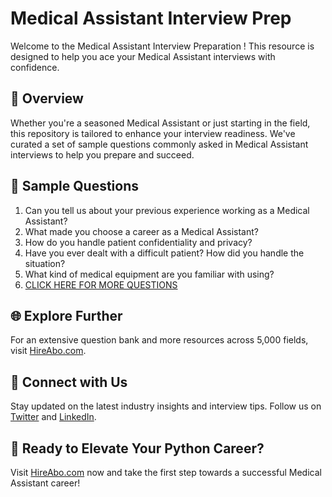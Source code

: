 # Medical Assistant Interview Prep

Welcome to the Medical Assistant Interview Preparation ! This resource is designed to help you ace your Medical Assistant interviews with confidence.

## 🚀 Overview

Whether you're a seasoned Medical Assistant or just starting in the field, this repository is tailored to enhance your interview readiness. We've curated a set of sample questions commonly asked in Medical Assistant interviews to help you prepare and succeed.

## 📝 Sample Questions

1. Can you tell us about your previous experience working as a Medical Assistant?
2. What made you choose a career as a Medical Assistant?
3. How do you handle patient confidentiality and privacy?
4. Have you ever dealt with a difficult patient? How did you handle the situation?
5. What kind of medical equipment are you familiar with using?
6. [CLICK HERE FOR MORE QUESTIONS](https://hireabo.com/job/2_1_4/Medical%20Assistant)

## 🌐 Explore Further

For an extensive question bank and more resources across 5,000 fields, visit [HireAbo.com](https://www.hireabo.com).

## 📱 Connect with Us

Stay updated on the latest industry insights and interview tips. Follow us on [Twitter](https://twitter.com/hireabo) and [LinkedIn](https://www.linkedin.com/in/hire-abo-3609972a8/).

## 🚀 Ready to Elevate Your Python Career?

Visit [HireAbo.com](https://www.hireabo.com) now and take the first step towards a successful Medical Assistant career!